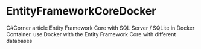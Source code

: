 # EntityFrameworkCoreDocker
C#Corner article Entity Framework Core with SQL Server / SQLite in Docker Container. use Docker with the Entity Framework Core with different databases

